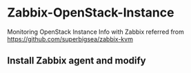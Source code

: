 # Zabbix-OpenStack-Instance
Monitoring OpenStack Instance Info with Zabbix
referred from https://github.com/superbigsea/zabbix-kvm
## Install Zabbix agent and modify 
